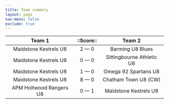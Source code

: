 ```yaml
---
title: Team summary
layout: page
nav-menu: false
exclude: true
---
```




|         Team 1          |  ::Score::  |          Team 2           |
|:-----------------------:|:-----------:|:-------------------------:|
|  Maidstone Kestrels U8  | 2 &mdash; 0 |     Barming U8 Blues      |
|  Maidstone Kestrels U8  | 0 &mdash; 0 | Sittingbourne Athletic U8 |
|  Maidstone Kestrels U8  | 1 &mdash; 0 |   Omega 92 Spartans U8    |
|  Maidstone Kestrels U8  | 8 &mdash; 0 |   Chatham Town U8 (CW)    |
| APM Holtwood Rangers U8 | 0 &mdash; 1 |   Maidstone Kestrels U8   |

 <br /><br /><br />